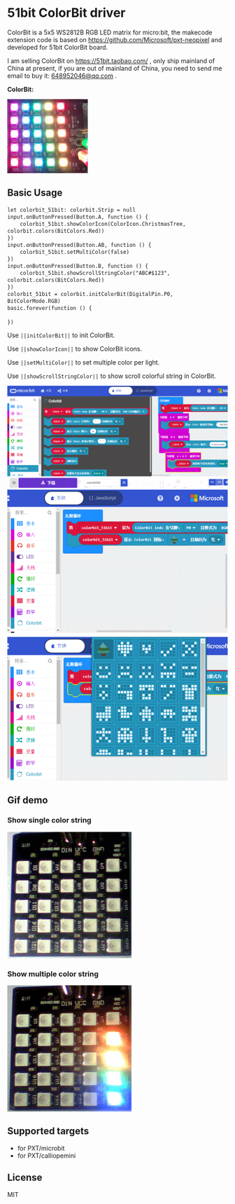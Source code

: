 # 51bit ColorBit driver

ColorBit is a 5x5 WS2812B RGB LED matrix for micro:bit, the makecode extension code is based on https://github.com/Microsoft/pxt-neopixel and developed for 51bit ColorBit board.

I am selling ColorBit on https://51bit.taobao.com/ , only ship mainland of China at present, if you are out of mainland of China, you need to send me email to buy it: 648952046@qq.com .


**ColorBit:**

![Alt text](https://github.com/51bit/ColorBit/raw/master/icon.png?raw=true "ColorBit picture")

## Basic Usage

```blocks
let colorbit_51bit: colorbit.Strip = null
input.onButtonPressed(Button.A, function () {
    colorbit_51bit.showColorIcon(ColorIcon.ChristmasTree, colorbit.colors(BitColors.Red))
})
input.onButtonPressed(Button.AB, function () {
    colorbit_51bit.setMultiColor(false)
})
input.onButtonPressed(Button.B, function () {
    colorbit_51bit.showScrollStringColor("ABC#$123", colorbit.colors(BitColors.Red))
})
colorbit_51bit = colorbit.initColorBit(DigitalPin.P0, BitColorMode.RGB)
basic.forever(function () {

})
```

Use ``||initColorBit||`` to init ColorBit.

Use ``||showColorIcon||`` to show ColorBit icons.

Use ``||setMultiColor||`` to set multiple color per light.

Use ``||showScrollStringColor||`` to show scroll colorful string in ColorBit. 

![Alt text](https://github.com/51bit/ColorBit/raw/master/GIF0.gif?raw=true "Basic Usage")
![Alt text](https://github.com/51bit/ColorBit/raw/master/ku0.PNG?raw=true "showColorIcon")
![Alt text](https://github.com/51bit/ColorBit/raw/master/ku.PNG?raw=true "showColorIcon")

## Gif demo

### Show single color string
![Alt text](https://github.com/51bit/ColorBit/raw/master/GIF1.gif?raw=true "Demo 1")

### Show multiple color string
![Alt text](https://github.com/51bit/ColorBit/raw/master/GIF2.gif?raw=true "Demo 2")

## Supported targets

* for PXT/microbit
* for PXT/calliopemini


## License

MIT
